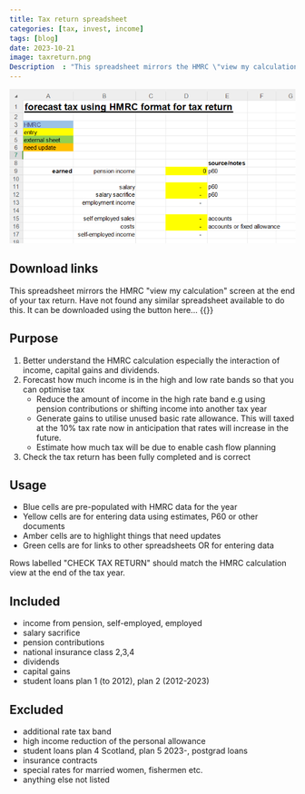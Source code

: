 ```yaml
---
title: Tax return spreadsheet
categories: [tax, invest, income]
tags: [blog]
date: 2023-10-21
image: taxreturn.png
Description  : "This spreadsheet mirrors the HMRC \"view my calculation screen\" at the end of your tax return..."
---
```

![](taxreturn.png)

## Download links

This spreadsheet mirrors the HMRC "view my calculation" screen at the end of your tax return. Have not found any similar spreadsheet available to do this. It can be downloaded using the button here...  {{<download taxreturn.xlsx>}}
 
## Purpose

1. Better understand the HMRC calculation especially the interaction of income, capital gains and dividends.
2. Forecast how much income is in the high and low rate bands so that you can optimise tax
    * Reduce the amount of income in the high rate band e.g using pension contributions or shifting income into another tax year
    * Generate gains to utilise unused basic rate allowance. This will taxed at the 10% tax rate now in anticipation that rates will increase in the future.
    * Estimate how much tax will be due to enable cash flow planning
3. Check the tax return has been fully completed and is correct

## Usage

* Blue cells are pre-populated with HMRC data for the year
* Yellow cells are for entering data using estimates, P60 or other documents
* Amber cells are to highlight things that need updates
* Green cells are for links to other spreadsheets OR for entering data

Rows labelled "CHECK TAX RETURN" should match the HMRC calculation view at the end of the tax year.

## Included

* income from pension, self-employed, employed
* salary sacrifice
* pension contributions
* national insurance class 2,3,4
* dividends
* capital gains
* student loans plan 1 (to 2012), plan 2 (2012-2023)

## Excluded

* additional rate tax band
* high income reduction of the personal allowance
* student loans plan 4 Scotland, plan 5 2023-, postgrad loans
* insurance contracts
* special rates for married women, fishermen etc.
* anything else not listed